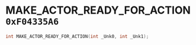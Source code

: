 # MAKE_ACTOR_READY_FOR_ACTION `0xF04335A6`

```cpp
int MAKE_ACTOR_READY_FOR_ACTION(int _Unk0, int _Unk1);
```